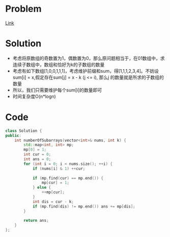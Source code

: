 # Problem
[Link](https://leetcode-cn.com/problems/count-number-of-nice-subarrays/)

# Solution

* 考虑将原数组的奇数置为1，偶数置为0，那么原问题相当于，在01数组中，求连续子数组中，数组和恰好为k的子数组的数量
* 考虑有如下数组[1,0,0,1,1,1]，考虑维护前缀和sum，得[1,1,1,2,3,4]。不妨设 sum[i] = x,假定存在sum[j] = x - k (j <= i), 那么j 的数量就是所求的子数组的数量
* 所以，我们只需要维护每个sum[i]的数量即可
* 时间复杂度O(n*logn)

# Code
```cpp
class Solution {
public:
    int numberOfSubarrays(vector<int>& nums, int k) {
        std::map<int, int> mp;
        mp[0] = 1;
        int cur = 0;
        int ans = 0;
        for (int i = 0; i < nums.size(); ++i) {
            if (nums[i] & 1) ++cur;
            
            if (mp.find(cur) == mp.end()) {
                mp[cur] = 1;
            } else {
                ++mp[cur];
            }
            int dis = cur - k;
            if (mp.find(dis) != mp.end()) ans += mp[dis];
        }
        
        return ans;
    }
};
```